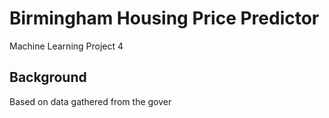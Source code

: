 # Birmingham Housing Price Predictor
Machine Learning Project 4

## Background 

Based on data gathered from the gover
